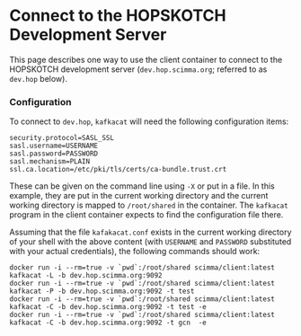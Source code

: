 # Connect to the HOPSKOTCH Development Server

This page describes one way to use the client container to connect to the HOPSKOTCH development server (``dev.hop.scimma.org``; referred to as ``dev.hop`` below).

### Configuration

To connect to ``dev.hop``, ``kafkacat`` will need the following configuration items:

```
security.protocol=SASL_SSL
sasl.username=USERNAME
sasl.password=PASSWORD
sasl.mechanism=PLAIN
ssl.ca.location=/etc/pki/tls/certs/ca-bundle.trust.crt

```

These can be given on the command line using ``-X`` or put in a file. In this example, they are put in the current working directory
and the current working directory is mapped to ``/root/shared`` in the container. The ``kafkacat`` program in the client container
expects to find the configuration file there.

Assuming that the file ``kafakacat.conf`` exists in the current working directory of your shell with the above content (with ``USERNAME`` and ``PASSWORD`` substituted with your actual credentials), the following
commands should work:

```
docker run -i --rm=true -v `pwd`:/root/shared scimma/client:latest kafkacat -L -b dev.hop.scimma.org:9092
docker run -i --rm=true -v `pwd`:/root/shared scimma/client:latest kafkacat -P -b dev.hop.scimma.org:9092 -t test
docker run -i --rm=true -v `pwd`:/root/shared scimma/client:latest kafkacat -C -b dev.hop.scimma.org:9092 -t test -e
docker run -i --rm=true -v `pwd`:/root/shared scimma/client:latest kafkacat -C -b dev.hop.scimma.org:9092 -t gcn  -e

```
